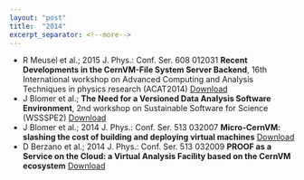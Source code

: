 ```yaml
---
layout: "post"
title:  "2014"
excerpt_separator: <!--more-->
---
```


- R Meusel et al.; 2015 J. Phys.: Conf. Ser. 608 012031 **Recent Developments in the CernVM-File System Server Backend**, 16th International workshop on Advanced Computing and Analysis Techniques in physics research (ACAT2014) [Download](http://iopscience.iop.org/1742-6596/608/1/012031/pdf/1742-6596_608_1_012031.pdf)
- J Blomer et al.; **The Need for a Versioned Data Analysis Software Environment**, 2nd workshop on Sustainable Software for Science (WSSSPE2) [Download](http://arxiv.org/abs/1407.3063)
- J Blomer et al.; 2014 J. Phys.: Conf. Ser. 513 032007 **Micro-CernVM: slashing the cost of building and deploying virtual machines** [Download](http://iopscience.iop.org/1742-6596/513/3/032009)
- D Berzano et al.; 2014 J. Phys.: Conf. Ser. 513 032009 **PROOF as a Service on the Cloud: a Virtual Analysis Facility based on the CernVM ecosystem** [Download](http://iopscience.iop.org/1742-6596/513/3/032007)

<!--more-->
